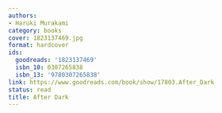 ```yaml
---
authors:
- Haruki Murakami
category: books
cover: 1823137469.jpg
format: hardcover
ids:
  goodreads: '1823137469'
  isbn_10: 0307265838
  isbn_13: '9780307265838'
link: https://www.goodreads.com/book/show/17803.After_Dark
status: read
title: After Dark
---
```

